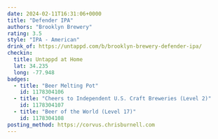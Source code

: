 ```yaml
---
date: 2024-02-11T16:31:06+0000
title: "Defender IPA"
authors: "Brooklyn Brewery"
rating: 3.5
style: "IPA - American"
drink_of: https://untappd.com/b/brooklyn-brewery-defender-ipa/
checkin:
  title: Untappd at Home
  lat: 34.235
  long: -77.948
badges:
  - title: "Beer Melting Pot"
    id: 1178304106
  - title: "Cheers to Independent U.S. Craft Breweries (Level 2)"
    id: 1178304107
  - title: "Beer of the World (Level 17)"
    id: 1178304108
posting_method: https://corvus.chrisburnell.com
---
```

